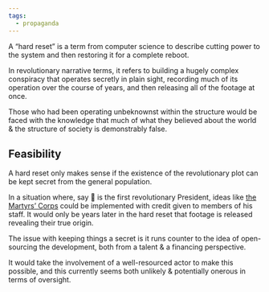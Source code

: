 ```yaml
---
tags:
  - propaganda
---
```

A “hard reset” is a term from computer science to describe cutting power to the system and then restoring it for a complete reboot.

In revolutionary narrative terms, it refers to building a hugely complex conspiracy that operates secretly in plain sight, recording much of its operation over the course of years, and then releasing all of the footage at once.

Those who had been operating unbeknownst within the structure would be faced with the knowledge that much of what they believed about the world & the structure of society is demonstrably false.

## Feasibility

A hard reset only makes sense if the existence of the revolutionary plot can be kept secret from the general population.

In a situation where, say 🍊 is the first revolutionary President, ideas like [the Martyrs’ Corps](Martyrs’%20Corps) could be implemented with credit given to members of his staff. It would only be years later in the hard reset that footage is released revealing their true origin.

The issue with keeping things a secret is it runs counter to the idea of open-sourcing the development, both from a talent & a financing perspective.

It would take the involvement of a well-resourced actor to make this possible, and this currently seems both unlikely & potentially onerous in terms of oversight.